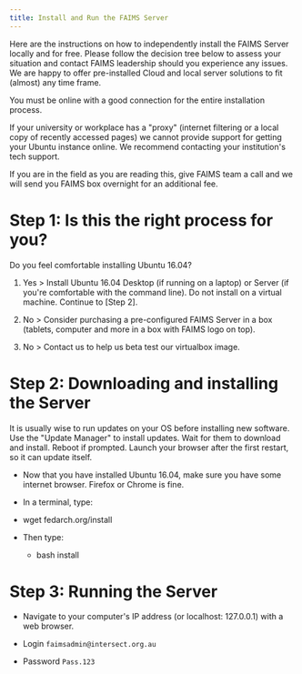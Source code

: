 ```yaml
---
title: Install and Run the FAIMS Server
---
```



Here are the instructions on how to independently install the FAIMS
Server locally and for free. Please
follow the decision tree below to assess your situation and contact
FAIMS leadership should you experience any issues. We are happy to offer
pre-installed Cloud and local server solutions to fit (almost) any time
frame.

You must be online with a good connection for the entire installation
process.

If your university or workplace has a "proxy" (internet filtering or a
local copy of recently accessed pages) we cannot provide support for
getting your Ubuntu instance online. We recommend contacting your
institution's tech support.

If you are in the field as you are reading this, give FAIMS team a call
and we will send you FAIMS box overnight for an additional fee.

Step 1: Is this the right process for you?
==========================================

Do you feel comfortable installing Ubuntu 16.04?

1.  Yes > Install Ubuntu 16.04 Desktop (if running on a laptop) or
    Server (if you're comfortable with the command line). Do not
    install on a virtual machine. Continue to [Step 2].

2.  No > Consider purchasing a pre-configured FAIMS Server in a box
    (tablets, computer and more in a box with FAIMS logo on top).

3.  No > Contact us to help us beta test our virtualbox image.

Step 2: Downloading and installing the Server
===========================================================================

It is usually wise to run updates on your OS before installing new
software. Use the "Update Manager" to install updates. Wait for them to
download and install. Reboot if prompted. Launch your browser after the
first restart, so it can update itself. 


-   Now that you have installed Ubuntu 16.04, make sure you have some
    internet browser. Firefox or Chrome is fine.

-   In a terminal, type: 
  -   wget fedarch.org/install


-   Then type:
    -   bash install

Step 3: Running the Server
======================================================================================

-   Navigate to your computer's IP address (or localhost: 127.0.0.1)
    with a web browser.

-   Login      `faimsadmin@intersect.org.au`

-   Password   `Pass.123`

 

 

 
